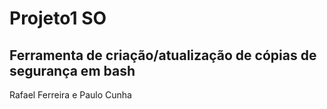 # Projeto1 SO
Ferramenta de criação/atualização de cópias de segurança em bash
-----------------------------------------
Rafael Ferreira e Paulo Cunha